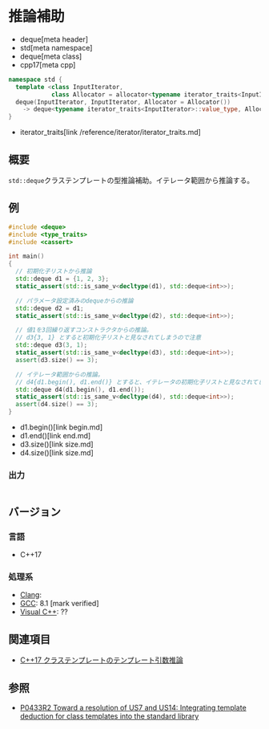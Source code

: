 # 推論補助
* deque[meta header]
* std[meta namespace]
* deque[meta class]
* cpp17[meta cpp]

```cpp
namespace std {
  template <class InputIterator,
            class Allocator = allocator<typename iterator_traits<InputIterator>::value_type>>
  deque(InputIterator, InputIterator, Allocator = Allocator())
    -> deque<typename iterator_traits<InputIterator>::value_type, Allocator>;
}
```
* iterator_traits[link /reference/iterator/iterator_traits.md]

## 概要
`std::deque`クラステンプレートの型推論補助。イテレータ範囲から推論する。


## 例
```cpp example
#include <deque>
#include <type_traits>
#include <cassert>

int main()
{
  // 初期化子リストから推論
  std::deque d1 = {1, 2, 3};
  static_assert(std::is_same_v<decltype(d1), std::deque<int>>);

  // パラメータ設定済みのdequeからの推論
  std::deque d2 = d1;
  static_assert(std::is_same_v<decltype(d2), std::deque<int>>);

  // 値1を3回繰り返すコンストラクタからの推論。
  // d3{3, 1} とすると初期化子リストと見なされてしまうので注意
  std::deque d3(3, 1);
  static_assert(std::is_same_v<decltype(d3), std::deque<int>>);
  assert(d3.size() == 3);

  // イテレータ範囲からの推論。
  // d4{d1.begin(), d1.end()} とすると、イテレータの初期化子リストと見なされてしまうので注意
  std::deque d4(d1.begin(), d1.end());
  static_assert(std::is_same_v<decltype(d4), std::deque<int>>);
  assert(d4.size() == 3);
}
```
* d1.begin()[link begin.md]
* d1.end()[link end.md]
* d3.size()[link size.md]
* d4.size()[link size.md]

### 出力
```
```


## バージョン
### 言語
- C++17

### 処理系
- [Clang](/implementation.md#clang):
- [GCC](/implementation.md#gcc): 8.1 [mark verified]
- [Visual C++](/implementation.md#visual_cpp): ??


## 関連項目
- [C++17 クラステンプレートのテンプレート引数推論](/lang/cpp17/type_deduction_for_class_templates.md)


## 参照
- [P0433R2 Toward a resolution of US7 and US14: Integrating template deduction for class templates into the standard library](http://www.open-std.org/jtc1/sc22/wg21/docs/papers/2017/p0433r2.html)


